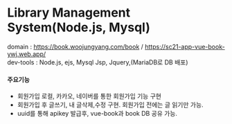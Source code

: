 <h1> Library Management System(Node.js, Mysql)</h1>

domain : https://book.woojungyang.com/book / https://sc21-app-vue-book-ywj.web.app/ <br>
dev-tools : Node.js, ejs, Mysql Jsp, Jquery,(MariaDB로 DB 배포)

#### 주요기능

- 회원가입 로컬, 카카오, 네이버를 통한 회원가입 기능 구현
- 회원가입 후 글쓰기, 내 글삭제,수정 구현. 회원가입 전에는 글 읽기만 가능.
- uuid를 통해 apikey 발급후, vue-book과 book DB 공유 가능.

